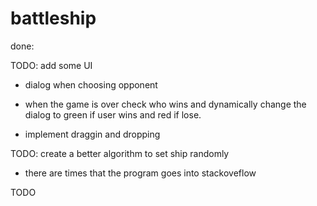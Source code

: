 # battleship

done:

<!-- TODO: board.setShip(): when a shipObj is set take each coordinate cell and it's adjacentList and change cell.isBuffer property to TRUE. -->

<!-- TODO: board.setShip(): check if the coordinates being pass in in already in the board.occupied list -->

<!-- TODO: board.initFleet({size index}): create an array of Ships -->

<!-- create a util.obj that will be pass in as params in board.initFleet({size, index}) -->

<!-- TODO: create a PLAYER class -->

<!-- TODO: fix on fn.js: generateRandomCluster() is able to generate random coordinate cluster but I forget about the random orientation implementation -->

<!-- TODO: when a ship is hit reveal some of the buffer -->

<!-- - create shipObjects -->
<!-- - create gridUI -->

<!-- TODO: create a function that take {index, size} as params and returns corresponding ship instances from Gameboard.shipList -->

<!-- TODO: when the game is over show a modal asking if user wants to play again -->

<!-- TODO: setShipElements on load -->

<!-- - when a ship is first dragg. get the ship.cluster and reset it so I can append into the corresponding grid
- Able to drag a ship and update the api and dom simultaneously but it only works for ship with size 1.
- I need to make the feature work for other sized ship. (diversity baby)
- find a way to know If the cell is being used by other ship as buffer before resetting it.

 - explore the dragenter option. when a ship enter a grid check for the grid ajacenList. if it's occupied do not reset the grid's isBuffer status.

 - explore of dragend event
- ondragstart

  - when you drag a shipEl reset the shipObj.reset(),
  - loop through the isBuffer(ship.cluster)
  - if the cell.bufferCount is more than one that means other ship are using that cell as buffer therefore don't reset it.
  - else cell.reset()

- make the drop event in-sync to the board.setShip()

  - when you drop the shipEl on an INVALID coor. since we preemptively reset the ship and the cluster. \*this.shipPreviousCluter stores the cluster so we can setTheShip back to itt's orinal position.

  - when the you successfully setShip in place makes sure the buffer is updated

TOFIX: the isBuffer from board.js and main.js aren't in sync they tell difference isBuffer status and and bufferCount -->

<!-- TODO: about the drag event -->

TODO: add some UI

- dialog when choosing opponent

- when the game is over check who wins and dynamically change the dialog to green if user wins and red if lose.

- implement draggin and dropping

TODO: create a better algorithm to set ship randomly

- there are times that the program goes into stackoveflow

TODO
